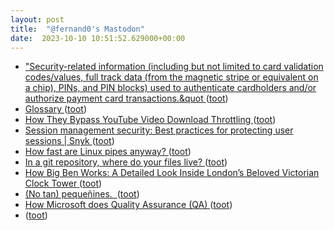 ```yaml
---
layout: post
title:  "@fernand0's Mastodon"
date:  2023-10-10 10:51:52.629000+00:00
---
```

*  [&quot;Security-related information (including but not limited to card validation codes/values, full track data (from the magnetic stripe or equivalent on a chip), PINs, and PIN blocks) used to authenticate cardholders and/or authorize payment card transactions.&quot ](https://mastodon.social/@fernand0/111210339541579078) ([toot](https://mastodon.social/@fernand0/111210339541579078))
*  [Glossary ](https://www.pcisecuritystandards.org/glossary) ([toot](https://mastodon.social/@fernand0/111210338024252902))
*  [How They Bypass YouTube Video Download Throttling ](https://blog.0x7d0.dev/history/how-they-bypass-youtube-video-download-throttling) ([toot](https://mastodon.social/@fernand0/111210172967328165))
*  [Session management security: Best practices for protecting user sessions \| Snyk ](https://snyk.io/blog/session-management-security) ([toot](https://mastodon.social/@fernand0/111209974730075968))
*  [How fast are Linux pipes anyway? ](https://mazzo.li/posts/fast-pipes.htm) ([toot](https://mastodon.social/@fernand0/111209749508126193))
*  [In a git repository, where do your files live? ](https://jvns.ca/blog/2023/09/14/in-a-git-repository--where-do-your-files-live-) ([toot](https://mastodon.social/@fernand0/111209595875479510))
*  [How Big Ben Works: A Detailed Look Inside London’s Beloved Victorian Clock Tower ](https://www.openculture.com/2023/09/how-big-ben-works-a-detailed-look-inside-londons-beloved-victorian-clock-tower.htm) ([toot](https://mastodon.social/@fernand0/111206426372848825))
*  [(No tan) pequeñines.  ](https://avecesunafoto.wordpress.com/2023/10/09/no-tan-pequenines) ([toot](https://mastodon.social/@fernand0/111206328591760886))
*  [How Microsoft does Quality Assurance (QA) ](https://blog.pragmaticengineer.com/how-microsoft-does-qa) ([toot](https://mastodon.social/@fernand0/111206273395912186))
*  [ ](https://mastodon.social/users/fernand0/statuses/111206187168060799/activity) ([toot](https://mastodon.social/users/fernand0/statuses/111206187168060799/activity))

